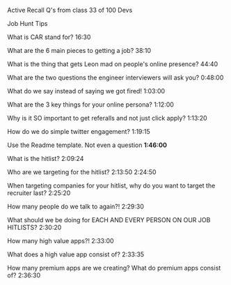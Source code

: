 Active Recall Q's from class 33 of 100 Devs


Job Hunt Tips

What is CAR stand for?
16:30

What are the 6 main pieces to getting a job?
38:10

What is the thing that gets Leon mad on people's online presence?
44:40

What are the two questions the engineer interviewers will ask you?
0:48:00

What do we say instead of saying we got fired!
1:03:00

What are the 3 key things for your online persona?
1:12:00

Why is it SO important to get referalls and not just click apply?
1:13:20

How do we do simple twitter engagement?
1:19:15

Use the Readme template. Not even a question
**1:46:00**

What is the hitlist?
2:09:24

Who are we targeting for the hitlist?
2:13:50
2:24:50

When targeting companies for your hitlist, why do you want to target the recruiter last?
2:25:20


How many people do we talk to again?!
2:29:30

What should we be doing for EACH AND EVERY PERSON ON OUR JOB HITLISTS?
2:30:20

How many high value apps?!
2:33:00

What does a high value app consist of?
2:33:35

How many premium apps are we creating?
What do premium apps consist of?
2:36:30

